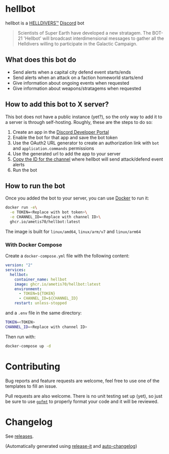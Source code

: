 # hellbot
hellbot is a [HELLDIVERS™](https://www.arrowheadgamestudios.com/aboutarrowhead/games/helldivers/) [Discord](https://discord.com/) bot

> Scientists of Super Earth have developed a new stratagem. The BOT-21 'Hellbot' will broadcast interdimensional messages to gather all the Helldivers willing to participate in the Galactic Campaign.

## What does this bot do

- Send alerts when a capital city defend event starts/ends
- Send alerts when an attack on a faction homeworld starts/end 
- Give information about ongoing events when requested
- Give information about weapons/stratagems when requested

## How to add this bot to X server?

This bot does not have a public instance (yet?), so the only way to add it to a server is through self-hosting. Roughly, these are the steps to do so:

1. Create an app in the [Discord Developer Portal](https://discord.com/developers/applications)  
2. Enable the bot for that app and save the bot token
3. Use the OAuth2 URL generator to create an authorization link with `bot` and `application.commands` permissions
4. Use the generated url to add the app to your server 
5. [Copy the ID for the channel](https://support.discord.com/hc/en-us/articles/206346498-Where-can-I-find-my-User-Server-Message-ID-) where hellbot will send attack/defend event alerts
6. Run the bot

## How to run the bot

Once you added the bot to your server, you can use [Docker](https://docs.docker.com/get-started/overview/) to run it:

```sh
docker run -e\
  -e TOKEN=<Replace with bot token>\
  -e CHANNEL_ID=<Replace with channel ID>\
  ghcr.io/ametis70/hellbot:latest
```

The image is built for `linux/amd64`, `linux/arm/v7` and `linux/arm64`

### With Docker Compose

Create a `docker-compose.yml` file with the following content:

```yml
version: "2" 
services: 
  hellbot: 
    container_name: hellbot 
    image: ghcr.io/ametis70/hellbot:latest 
    environment: 
      - TOKEN=${TOKEN} 
      - CHANNEL_ID=${CHANNEL_ID} 
    restart: unless-stopped
```

and a `.env` file in the same directory:

```sh
TOKEN=<TOKEN>
CHANNEL_ID=<Replace with channel ID>
```

Then run with:

```sh
docker-compose up -d
```

# Contributing

Bug reports and feature requests are welcome, feel free to use one of the templates to fill an issue.

Pull requests are also welcome. There is no unit testing set up (yet), so just be sure to use [`gofmt`](https://pkg.go.dev/cmd/gofmt) to properly format your code and it will be reviewed.

# Changelog

See [releases](https://github.com/ametis70/hellbot/releases).

(Automatically generated using  [release-it](https://github.com/release-it/release-it) and [auto-changelog](https://github.com/cookpete/auto-changelog))
